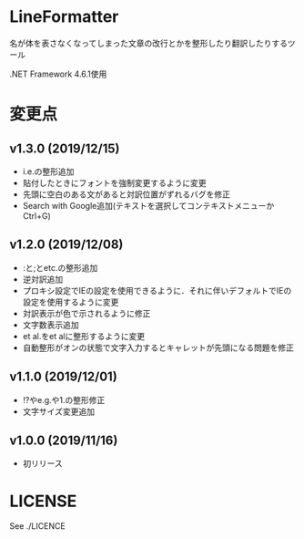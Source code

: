 # LineFormatter
名が体を表さなくなってしまった文章の改行とかを整形したり翻訳したりするツール

.NET Framework 4.6.1使用

# 変更点

## v1.3.0 (2019/12/15)

- i.e.の整形追加
- 貼付したときにフォントを強制変更するように変更
- 先頭に空白のある文があると対訳位置がずれるバグを修正
- Search with Google追加(テキストを選択してコンテキストメニューかCtrl+G)

## v1.2.0 (2019/12/08)

- :と;とetc.の整形追加
- 逆対訳追加
- プロキシ設定でIEの設定を使用できるように．それに伴いデフォルトでIEの設定を使用するように変更
- 対訳表示が色で示されるように修正
- 文字数表示追加
- et al.をet alに整形するように変更
- 自動整形がオンの状態で文字入力するとキャレットが先頭になる問題を修正

## v1.1.0 (2019/12/01)

- !?やe.g.や1.の整形修正
- 文字サイズ変更追加

## v1.0.0 (2019/11/16)

- 初リリース

# LICENSE

See ./LICENCE

